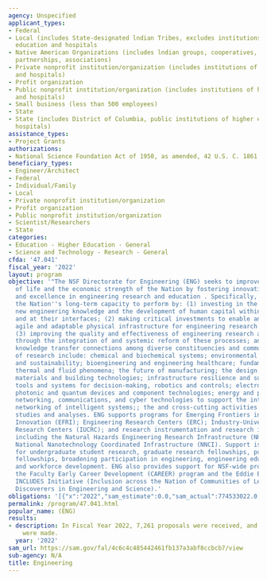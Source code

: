 ```yaml
---
agency: Unspecified
applicant_types:
- Federal
- Local (includes State-designated lndian Tribes, excludes institutions of higher
  education and hospitals
- Native American Organizations (includes lndian groups, cooperatives, corporations,
  partnerships, associations)
- Private nonprofit institution/organization (includes institutions of higher education
  and hospitals)
- Profit organization
- Public nonprofit institution/organization (includes institutions of higher education
  and hospitals)
- Small business (less than 500 employees)
- State
- State (includes District of Columbia, public institutions of higher education and
  hospitals)
assistance_types:
- Project Grants
authorizations:
- National Science Foundation Act of 1950, as amended, 42 U.S. C. 1861 et seq.
beneficiary_types:
- Engineer/Architect
- Federal
- Individual/Family
- Local
- Private nonprofit institution/organization
- Profit organization
- Public nonprofit institution/organization
- Scientist/Researchers
- State
categories:
- Education - Higher Education - General
- Science and Technology - Research - General
cfda: '47.041'
fiscal_year: '2022'
layout: program
objective: '"The NSF Directorate for Engineering (ENG) seeks to improve the quality
  of life and the economic strength of the Nation by fostering innovation, creativity,
  and excellence in engineering research and education . Specifically, ENG enables
  the Nation''s long-term capacity to perform by: (1) investing in the creation of
  new engineering knowledge and the development of human capital within disciplines
  and at their interfaces; (2) making critical investments to enable an intelligent,
  agile and adaptable physical infrastructure for engineering research and education;
  (3) improving the quality and effectiveness of engineering research and education
  through the integration of and systemic reform of these processes; and (4) enabling
  knowledge transfer connections among diverse constituencies and communities.  Areas
  of research include: chemical and biochemical systems; environmental engineering
  and sustainability; bioengineering and engineering healthcare; fundamental transport,
  thermal and fluid phenomena; the future of manufacturing; the design of innovative
  materials and building technologies; infrastructure resilience and sustainability;
  tools and systems for decision-making, robotics and controls; electronic, magnetic,
  photonic and quantum devices and component technologies; energy and power; computation,
  networking, communications, and cyber technologies to support the integration and
  networking of intelligent systems;; the and cross-cutting activities and special
  studies and analyses. ENG supports programs for Emerging Frontiers in Research and
  Innovation (EFRI); Engineering Research Centers (ERC); Industry-University Cooperative
  Research Centers (IUCRC); and research instrumentation and research infrastructure,
  including the Natural Hazards Engineering Research Infrastructure (NHERI) and the
  National Nanotechnology Coordinated Infrastructure (NNCI). Support is also provided
  for undergraduate student research, graduate research fellowships, postdoctoral
  fellowships, broadening participation in engineering, engineering education research,
  and workforce development. ENG also provides support for NSF-wide programs, including
  the Faculty Early Career Development (CAREER) program and the Eddie Bernice Johnson
  INCLUDES Initiative (Inclusion across the Nation of Communities of Learners of Underrepresented
  Discoverers in Engineering and Science).'
obligations: '[{"x":"2022","sam_estimate":0.0,"sam_actual":774533022.0,"usa_spending_actual":965758287.0},{"x":"2023","sam_estimate":808799999.0,"sam_actual":0.0,"usa_spending_actual":415912521.0},{"x":"2024","sam_estimate":970000000.0,"sam_actual":0.0,"usa_spending_actual":0.0}]'
permalink: /program/47.041.html
popular_name: (ENG)
results:
- description: In Fiscal Year 2022, 7,261 proposals were received, and 1,471 awards
    were made.
  year: '2022'
sam_url: https://sam.gov/fal/4c6c4c485442461fb137a3abf8ccbcb7/view
sub-agency: N/A
title: Engineering
---
```

